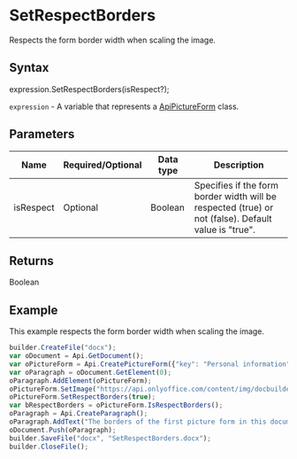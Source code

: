 # SetRespectBorders

Respects the form border width when scaling the image.

## Syntax

expression.SetRespectBorders(isRespect?);

`expression` - A variable that represents a [ApiPictureForm](../ApiPictureForm.md) class.

## Parameters

| **Name** | **Required/Optional** | **Data type** | **Description** |
| ------------- | ------------- | ------------- | ------------- |
| isRespect | Optional | Boolean | Specifies if the form border width will be respected (true) or not (false). Default value is "true". |

## Returns

Boolean

## Example

This example respects the form border width when scaling the image.

```javascript
builder.CreateFile("docx");
var oDocument = Api.GetDocument();
var oPictureForm = Api.CreatePictureForm({"key": "Personal information", "tip": "Upload your photo", "required": true, "placeholder": "Photo", "scaleFlag": "tooBig", "lockAspectRatio": true, "shiftX": 50, "shiftY": 50});
var oParagraph = oDocument.GetElement(0);
oParagraph.AddElement(oPictureForm);
oPictureForm.SetImage("https://api.onlyoffice.com/content/img/docbuilder/examples/user-profile.png");
oPictureForm.SetRespectBorders(true);
var bRespectBorders = oPictureForm.IsRespectBorders();
oParagraph = Api.CreateParagraph();
oParagraph.AddText("The borders of the first picture form in this document are respected when scaling the image: " + bRespectBorders);
oDocument.Push(oParagraph);
builder.SaveFile("docx", "SetRespectBorders.docx");
builder.CloseFile();
```